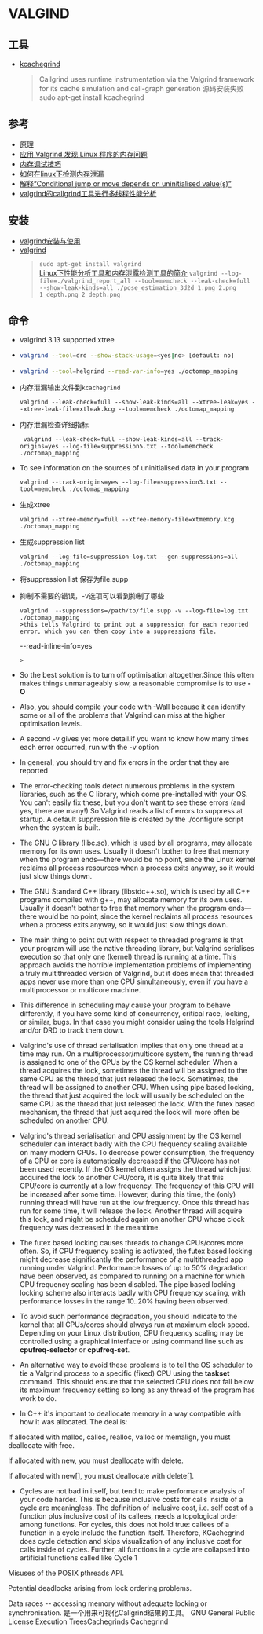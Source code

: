# VALGIND

## 工具

* [kcachegrind](http://kcachegrind.sourceforge.net/html/Home.html)
  >Callgrind uses runtime instrumentation via the Valgrind framework for its cache simulation and call-graph generation
  >源码安装失败
  >sudo apt-get install kcachegrind

## 参考

* [原理](http://valgrind.org/docs/valgrind2007.pdf)
* [应用 Valgrind 发现 Linux 程序的内存问题](https://www.ibm.com/developerworks/cn/linux/l-cn-valgrind/index.html)
* [内存调试技巧](https://www.ibm.com/developerworks/cn/aix/library/au-memorytechniques.html)
* [如何在linux下检测内存泄漏](https://www.ibm.com/developerworks/cn/linux/l-mleak/)
* [解释“Conditional jump or move depends on uninitialised value(s)”](https://www.sharcnet.ca/help/index.php/VALGRIND)
* [valgrind的callgrind工具进行多线程性能分析](https://www.cnblogs.com/zengkefu/p/5642991.html)

## 安装

* [valgrind安装与使用](https://www.cnblogs.com/defen/p/5560926.html)
* [valgrind](http://www.valgrind.org/)
  >`sudo apt-get install valgrind`  
  >[Linux下性能分析工具和内存泄露检测工具的简介](https://blog.csdn.net/u014717036/article/details/50762252)
  >`valgrind --log-file=./valgrind_report_all --tool=memcheck --leak-check=full --show-leak-kinds=all ./pose_estimation_3d2d 1.png 2.png 1_depth.png 2_depth.png`

## 命令

* valgrind 3.13 supported xtree
* ```bash
  valgrind --tool=drd --show-stack-usage=<yes|no> [default: no]
  ```

* ```bash
  valgrind --tool=helgrind --read-var-info=yes ./octomap_mapping
  ```
* 内存泄漏输出文件到`kcachegrind`
  ```
  valgrind --leak-check=full --show-leak-kinds=all --xtree-leak=yes --xtree-leak-file=xtleak.kcg --tool=memcheck ./octomap_mapping
  ```
* 内存泄漏检查详细指标
  ```
   valgrind --leak-check=full --show-leak-kinds=all --track-origins=yes --log-file=suppression5.txt --tool=memcheck ./octomap_mapping
  ```
* To see information on the sources of uninitialised data in your program
  ```
  valgrind --track-origins=yes --log-file=suppression3.txt --tool=memcheck ./octomap_mapping
  ```
* 生成xtree
  ```
  valgrind --xtree-memory=full --xtree-memory-file=xtmemory.kcg ./octomap_mapping
  ```
* 生成suppression list 
  ```
  valgrind --log-file=suppression-log.txt --gen-suppressions=all ./octomap_mapping
  ```
* 将suppression list 保存为file.supp
* 抑制不需要的错误，-v选项可以看到抑制了哪些
  ```
  valgrind  --suppressions=/path/to/file.supp -v --log-file=log.txt ./octomap_mapping
  >this tells Valgrind to print out a suppression for each reported error, which you can then copy into a suppressions file.
  ```
  --read-inline-info=yes
  ```
  >
* So the best solution is to turn off optimisation altogether.Since this often makes things unmanageably slow, a reasonable compromise is to use ****-O****

* Also, you should compile your code with -Wall because it can identify some or all of the problems that Valgrind can miss at the higher optimisation levels.

* A second -v gives yet more detail.if you want to know how many times each error occurred, run with the -v option

* In general, you should try and fix errors in the order that they are reported

* The error-checking tools detect numerous problems in the system libraries, such as the C library, which come pre-installed with your OS. You can't easily fix these, but you don't want to see these errors (and yes, there are many!) So Valgrind reads a list of errors to suppress at startup. A default suppression file is created by the ./configure script when the system is built.

* The GNU C library (libc.so), which is used by all programs, may allocate memory for its own uses. Usually it doesn't bother to free that memory when the program ends—there would be no point, since the Linux kernel reclaims all process resources when a process exits anyway, so it would just slow things down.

* The GNU Standard C++ library (libstdc++.so), which is used by all C++ programs compiled with g++, may allocate memory for its own uses. Usually it doesn't bother to free that memory when the program ends—there would be no point, since the kernel reclaims all process resources when a process exits anyway, so it would just slow things down.

* The main thing to point out with respect to threaded programs is that your program will use the native threading library, but Valgrind serialises execution so that only one (kernel) thread is running at a time. This approach avoids the horrible implementation problems of implementing a truly multithreaded version of Valgrind, but it does mean that threaded apps never use more than one CPU simultaneously, even if you have a multiprocessor or multicore machine.

* This difference in scheduling may cause your program to behave differently, if you have some kind of concurrency, critical race, locking, or similar, bugs. In that case you might consider using the tools Helgrind and/or DRD to track them down.

* Valgrind's use of thread serialisation implies that only one thread at a time may run. On a multiprocessor/multicore system, the running thread is assigned to one of the CPUs by the OS kernel scheduler. When a thread acquires the lock, sometimes the thread will be assigned to the same CPU as the thread that just released the lock. Sometimes, the thread will be assigned to another CPU. When using pipe based locking, the thread that just acquired the lock will usually be scheduled on the same CPU as the thread that just released the lock. With the futex based mechanism, the thread that just acquired the lock will more often be scheduled on another CPU.

* Valgrind's thread serialisation and CPU assignment by the OS kernel scheduler can interact badly with the CPU frequency scaling available on many modern CPUs. To decrease power consumption, the frequency of a CPU or core is automatically decreased if the CPU/core has not been used recently. If the OS kernel often assigns the thread which just acquired the lock to another CPU/core, it is quite likely that this CPU/core is currently at a low frequency. The frequency of this CPU will be increased after some time. However, during this time, the (only) running thread will have run at the low frequency. Once this thread has run for some time, it will release the lock. Another thread will acquire this lock, and might be scheduled again on another CPU whose clock frequency was decreased in the meantime.

* The futex based locking causes threads to change CPUs/cores more often. So, if CPU frequency scaling is activated, the futex based locking might decrease significantly the performance of a multithreaded app running under Valgrind. Performance losses of up to 50% degradation have been observed, as compared to running on a machine for which CPU frequency scaling has been disabled. The pipe based locking locking scheme also interacts badly with CPU frequency scaling, with performance losses in the range 10..20% having been observed.

* To avoid such performance degradation, you should indicate to the kernel that all CPUs/cores should always run at maximum clock speed. Depending on your Linux distribution, CPU frequency scaling may be controlled using a graphical interface or using command line such as ****cpufreq-selector**** or ****cpufreq-set****.

* An alternative way to avoid these problems is to tell the OS scheduler to tie a Valgrind process to a specific (fixed) CPU using the ****taskset**** command. This should ensure that the selected CPU does not fall below its maximum frequency setting so long as any thread of the program has work to do.

* In C++ it's important to deallocate memory in a way compatible with how it was allocated. The deal is:

If allocated with malloc, calloc, realloc, valloc or memalign, you must deallocate with free.

If allocated with new, you must deallocate with delete.

If allocated with new[], you must deallocate with delete[].

* Cycles are not bad in itself, but tend to make performance analysis of your code harder. This is because inclusive costs for calls inside of a cycle are meaningless. The definition of inclusive cost, i.e. self cost of a function plus inclusive cost of its callees, needs a topological order among functions. For cycles, this does not hold true: callees of a function in a cycle include the function itself. Therefore, KCachegrind does cycle detection and skips visualization of any inclusive cost for calls inside of cycles. Further, all functions in a cycle are collapsed into artificial functions called like Cycle 1

Misuses of the POSIX pthreads API.

Potential deadlocks arising from lock ordering problems.

Data races -- accessing memory without adequate locking or synchronisation.
是一个用来可视化Callgrind结果的工具。
GNU General Public License
Execution TreesCachegrinds
Cachegrind